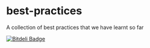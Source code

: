 best-practices
==============

A collection of best practices that we have learnt so far


[![Bitdeli Badge](https://d2weczhvl823v0.cloudfront.net/dhilipsiva/best-practices/trend.png)](https://bitdeli.com/free "Bitdeli Badge")

